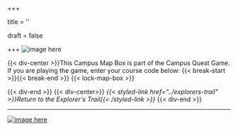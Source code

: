 +++

title = ''

draft = false

+++
![image here](../images/chest-1.png#center)

{{< div-center >}}This Campus Map Box is part of the Campus Quest Game. If you are playing the game, enter your course code below:
{{< break-start >}}{{< break-end >}}
{{< lock-map-box >}}

{{< div-end >}}
{{< div-center>}}
*{{< styled-link href="../explorers-trail" >}}Return to the Explorer's Trail{{< /styled-link >}}*
{{< div-end >}}
___

[![image here](../images/lost-icon.png#center)](../lost)